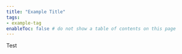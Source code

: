 ```yaml
---
title: "Example Title"
tags:
- example-tag
enableToc: false # do not show a table of contents on this page
---
```


Test
